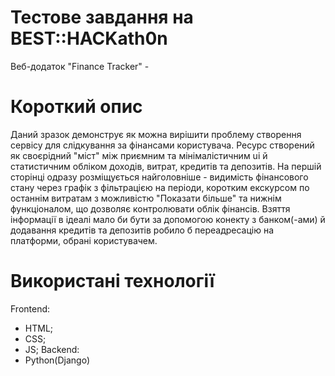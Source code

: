 # Тестове завдання на BEST::HACKath0n
Веб-додаток "Finance Tracker" - 
# Короткий опис 
Даний зразок демонструє як можна вирішити проблему створення сервісу для слідкування за фінансами користувача. Ресурс створений як своєрідний "міст" між приємним та мінімалістичним ui й статистичним обліком доходів, витрат, кредитів та депозитів. На першій сторінці одразу розміщується найголовніше - видимість фінансового стану через графік з фільтрацією на періоди, коротким екскурсом по останнім витратам з можливістю "Показати більше" та нижнім функціоналом, що дозволяє контролювати облік фінансів. Взяття інформації в ідеалі мало би бути за допомогою конекту з банком(-ами) й додавання кредитів та депозитів робило б переадресацію на платформи, обрані користувачем.
# Використані технології

Frontend:
- HTML;
- CSS;
- JS;
Backend:
- Python(Django)
